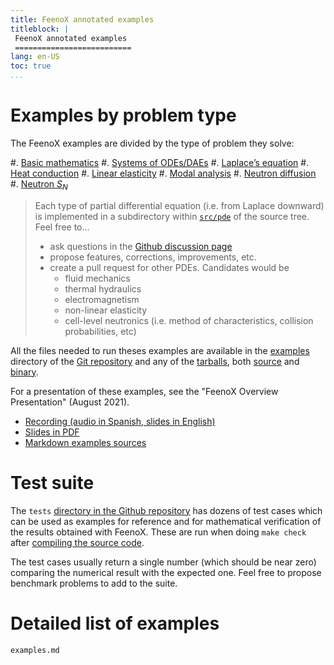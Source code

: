 ```yaml
---
title: FeenoX annotated examples
titleblock: |
 FeenoX annotated examples
 ==========================
lang: en-US
toc: true 
...
```


# Examples by problem type

The FeenoX examples are divided by the type of problem they solve:

 #. [Basic mathematics](basic.md)
 #. [Systems of ODEs/DAEs](daes.md)
 #. [Laplace’s equation](laplace.md)
 #. [Heat conduction](thermal.md)
 #. [Linear elasticity](mechanical.md)
 #. [Modal analysis](modal.md)
 #. [Neutron diffusion](neutron_diffusion.md)
 #. [Neutron $S_N$](neutron_sn.md)

> Each type of partial differential equation (i.e. from Laplace downward) is implemented in a subdirectory within [`src/pde`](https://github.com/seamplex/feenox/tree/main/src/pdes) of the source tree.
> Feel free to...
>
>  * ask questions in the [Github discussion page](https://github.com/seamplex/feenox/discussions)
>  * propose features, corrections, improvements, etc.
>  * create a pull request for other PDEs. Candidates would be
>    - fluid mechanics
>    - thermal hydraulics
>    - electromagnetism
>    - non-linear elasticity
>    - cell-level neutronics (i.e. method of characteristics, collision probabilities, etc)
 
All the files needed to run theses examples are available in the [examples](https://github.com/seamplex/feenox/tree/main/examples) directory of the [Git repository](https://github.com/seamplex/feenox) and any of the [tarballs](https://www.seamplex.com/feenox/download.html), both [source](https://www.seamplex.com/feenox/dist/src) and [binary](https://www.seamplex.com/feenox/dist/linux).

For a presentation of these examples, see the "FeenoX Overview Presentation" (August 2021).

 * [Recording (audio in Spanish, slides in English)](https://youtu.be/-RJ5qn7E9uE)
 * [Slides in PDF](https://www.seamplex.com/feenox/doc/2021-feenox.pdf)
 * [Markdown examples sources](https://github.com/gtheler/2021-presentation)

# Test suite
 
The `tests` [directory in the Github repository](https://github.com/seamplex/feenox/tree/main/tests) has dozens of test cases which can be used as examples for reference and for mathematical verification of the results obtained with FeenoX.
These are run when doing `make check` after [compiling the source code](../doc/compile.md). 

The test cases usually return a single number (which should be near zero) comparing the numerical result with the expected one.
Feel free to propose benchmark problems to add to the suite.

# Detailed list of examples

```{.include shift-heading-level-by=1}
examples.md
```

